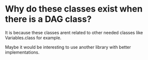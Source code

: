# Why do these classes exist when there is a DAG class?

It is because these classes arent related to other needed classes like Variables.class for example.

Maybe it would be interesting to use another library with better implementations.



